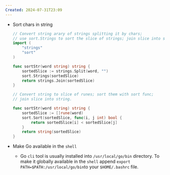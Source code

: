 ```yaml
---
Created: 2024-07-31T23:09
---
```

- Sort chars in string
    
    ```Go
    // Convert string arary of strings splitting it by chars; 
    // use sort.Strings to sort the slice of strings; join slice into string.
    import (
    	"strings"
    	"sort"
    )
    
    func sortStr(word string) string {
    	sortedSlice := strings.Split(word, "")
    	sort.Strings(sortedSlice)
    	return strings.Join(sortedSlice)
    }
    
    // Convert string to slice of runes; sort them with sort func;
    // join slice into string.
    
    func sortStr(word string) string {
    	sortedSlice := []rune(word)
    	sort.Sort(sortedSlice, func(i, j int) bool {
    		return sortedSlice[i] < sortedSlice[j]
    	}
    	return string(sortedSlice)
    }
    ```
    
- Make Go available in the `shell`
    - Go `cli` tool is usually installed into `/usr/local/go/bin` directory. To make it globally available in the `shell` append `export PATH=$PATH:/usr/local/go/bin`to your `$HOME/.bashrc` file.